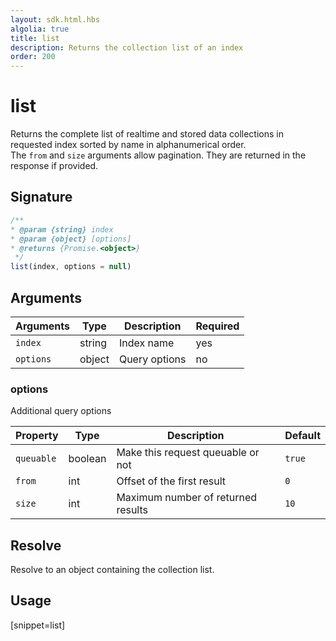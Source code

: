 ```yaml
---
layout: sdk.html.hbs
algolia: true
title: list
description: Returns the collection list of an index
order: 200
---
```


# list

Returns the complete list of realtime and stored data collections in requested index sorted by name in alphanumerical order.  
The `from` and `size` arguments allow pagination. They are returned in the response if provided.


## Signature

```javascript
/**
* @param {string} index
* @param {object} [options]
* @returns {Promise.<object>}
 */
list(index, options = null)
```

## Arguments

| Arguments    | Type    | Description | Required
|--------------|---------|-------------|----------
| ``index`` | string | Index name    | yes  |
| ``options`` | object | Query options    | no  |

### **options**

Additional query options

| Property   | Type    | Description                       | Default |
| ---------- | ------- | --------------------------------- | ------- |
| `queuable` | boolean | Make this request queuable or not | `true`  |
| `from` | int | Offset of the first result | `0` |
| `size` | int | Maximum number of returned results | `10` |

## Resolve

Resolve to an object containing the collection list.

## Usage

[snippet=list]
